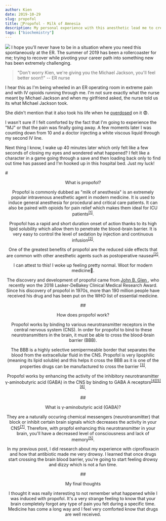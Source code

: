 ```yaml
---
author: Kien
date: 2019-10-29
slug: propofol
title: 🌌Propofol - Milk of Amnesia
description: My personal experience with this anesthetic lead me to create a bite-sized explanation on how propofol works.
tags: ["biochemistry"]
---
```


![](https://images.unsplash.com/photo-1541781774459-bb2af2f05b55?ixlib=rb-1.2.1&ixid=eyJhcHBfaWQiOjEyMDd9&auto=format&fit=crop&w=2084&q=80)
I hope you'll never have to be in a situation where you need this spontaneously at the ER. The summer of 2019 has been a rollercoaster for me; trying to recover while pivoting your career path into something new has been extremely challenging.

> "Don't worry Kien, we're giving you the Michael Jackson, you'll feel better soon!!" -- ER nurse

I hear this as I'm being wheeled in an ER operating room in extreme pain and with IV opioids running through me. I'm not sure exactly what the nurse meant by Michael Jackson and when my girlfriend asked, the nurse told us its what Michael Jackson took.

She didn't mention that it also took his life when he <a href="https://www.health.harvard.edu/blog/propofol-the-drug-that-killed-michael-jackson-201111073772" target="_blank">overdosed</a> on it 😨.

I wasn't sure if I felt comforted by the fact that I'm going to experience the "MJ" or that the pain was finally going away. A few moments later I was counting down from 10 and a doctor injecting a white viscous liquid through my second IV line.

Next thing I know, I wake up 40 minutes later which only felt like a few seconds of closing my eyes and wondered what happened? I felt like a character in a game going through a save and then loading back only to find out time has passed and I'm hooked up in this hospital bed. Just my luck!

#<center>What is propofol?

Propofol is commonly dubbed as "milk of anesthesia" is an extremely popular intravenous anesthetic agent in modern medicine. It is used to induce general anesthesia for procedural and critical care patients. It can also be paired with opioids for pain relief which makes them ideal for ICU patients<sup><a href="https://www.ncbi.nlm.nih.gov/pmc/articles/PMC4554966/" target="_blank">[1]</sup></a>.

Propofol has a rapid and short duration onset of action thanks to its high lipid solubility which allow them to penetrate the blood-brain barrier. It is very easy to control the level of sedation by injection and continuous infusion<sup><a href="https://www.ncbi.nlm.nih.gov/pmc/articles/PMC4554966/" target="_blank">[2]</sup></a>.

One of the greatest benefits of propofol are the reduced side effects that are common with other anesthetic agents such as postoperative nausea<sup><a href="https://www.ncbi.nlm.nih.gov/pmc/articles/PMC4554966/" target="_blank">[2]</sup></a>.

I can attest to this! I woke up feeling pretty normal. Woot for modern medicine🙌.

The discovery and development of propofol came from <a href="http://www.laskerfoundation.org/awards/show/discovery-and-development-propofol-widely-used-anesthetic/" target="_blank"> John B. Glen </a>, who recently won the 2018 Lasker-DeBakey Clinical Medical Research Award. Since his discovery of propofol in 1970s, more than 190 million people have received his drug and has been put on the WHO list of essential medicine.

##<center>How does propofol work?

Propofol works by binding to various neurotransmitter receptors in the central nervous system (CNS). In order for propofol to bind to these neurotransmitters in the brain, it must be able to cross the blood-brain barrier (BBB).

The BBB is a highly selective semipermeable border that separates the blood from the extracellular fluid in the CNS. Propofol is very lipophilic (meaning its lipid soluble) and this helps it cross the BBB as it is one of the properties drugs can be manufactured to cross the barrier <sup><a href="https://www.ncbi.nlm.nih.gov/pmc/articles/PMC6238258/" target="_blank">[3]</sup></a>.

Propofol works by enhancing the activity of the inhibitory neurotransmitter γ-aminobutyric acid (GABA) in the CNS by binding to GABA A receptors<sup><a href="https://www.eurekaselect.com/65739/article" target="_blank">[4]</sup></a><sup><a href="https://www.ncbi.nlm.nih.gov/pmc/articles/PMC3951778/" target="_blank">[5]</sup></a><sup><a href="https://www.cell.com/cell/fulltext/S0092-8674(18)31047-X?\_returnURL=https%3A%2F%2Flinkinghub.elsevier.com%2Fretrieve%2Fpii%2FS009286741831047X%3Fshowall%3Dtrue" target="_blank">[6]</sup></a>.

##<center>What is γ-aminobutyric acid (GABA)?

They are a naturally occuring chemical messengers (neurotransmitter) that block or inhibit certain brain signals which decreases the activity in your CNS<sup><a href="https://pubchem.ncbi.nlm.nih.gov/compound/gamma-Aminobutyric-acid" target="_blank">[7]</sup></a>. Therefore, with propfol enhancing this neurotransmitter in your brain, you'll have a decreased level of consciousness and lack of memory<sup><a href="https://www.ncbi.nlm.nih.gov/pmc/articles/PMC3951778/" target="_blank">[5]</sup></a>.

In my previous post, I did research about my experience with ciprofloxacin and how that antibiotic made me very drowsy. I learned that once drugs start crossing the brain blood barrier, you're going to start feeling drowsy and dizzy which is not a fun time.

##<center>My final thoughts

I thought it was really interesting to not remember what happened while I was induced with propofol. It's a very strange feeling to know that your brain completely forgot any type of pain you felt during a specific time. Medicine has come a long way and I feel very comforted know that drugs are well received.
